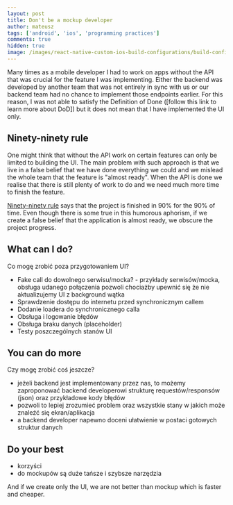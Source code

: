 ```yaml
---
layout: post
title: Don't be a mockup developer
author: mateusz
tags: ['android', 'ios', 'programming practices']
comments: true
hidden: true
image: /images/react-native-custom-ios-build-configurations/build-configurations.png
---
```


Many times as a mobile developer I had to work on apps without the API that was crucial for the feature I was implementing. Either the backend was developed by another team that was not entirely in sync with us or our backend team had no chance to implement those endpoints earlier. For this reason, I was not able to satisfy the Definition of Done ([follow this link to learn more about DoD]) but it does not mean that I have implemented the UI only.

## Ninety-ninety rule

One might think that without the API work on certain features can only be limited to building the UI. The main problem with such approach is that we live in a false belief that we have done everything we could and we mislead the whole team that the feature is "almost ready". When the API is done we realise that there is still plenty of work to do and we need much more time to finish the feature.

[Ninety-ninety rule](https://en.wikipedia.org/wiki/Ninety-ninety_rule) says that the project is finished in 90% for the 90% of time. Even though there is some true in this humorous aphorism, if we create a false belief that the application is almost ready, we obscure the project progress.

## What can I do?

Co mogę zrobić poza przygotowaniem UI?
- Fake call do dowolnego serwisu/mocka? - przykłady serwisów/mocka, obsługa udanego połączenia pozwoli chociażby upewnić się że nie aktualizujemy UI z background wątka
- Sprawdzenie dostępu do internetu przed synchronicznym callem
- Dodanie loadera do synchronicznego calla
- Obsługa i logowanie błędów
- Obsługa braku danych (placeholder)
- Testy poszczególnych stanów UI

## You can do more

Czy mogę zrobić coś jeszcze?
- jeżeli backend jest implementowany przez nas, to możemy zaproponować backend developerowi strukturę requestów/responsów (json) oraz przykładowe kody błędów
- pozwoli to lepiej zrozumieć problem oraz wszystkie stany w jakich może znaleźć się ekran/aplikacja
- a backend developer napewno doceni ułatwienie w postaci gotowych struktur danych

## Do your best

- korzyści
- do mockupów są duże tańsze i szybsze narzędzia

And if we create only the UI, we are not better than mockup which is faster and cheaper.
